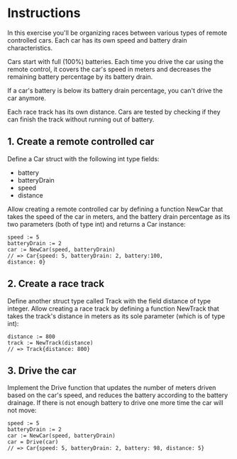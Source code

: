 # Instructions
In this exercise you'll be organizing races between various types of remote controlled cars. Each car has its own speed and battery drain characteristics.

Cars start with full (100%) batteries. Each time you drive the car using the remote control, it covers the car's speed in meters and decreases the remaining battery percentage by its battery drain.

If a car's battery is below its battery drain percentage, you can't drive the car anymore.

Each race track has its own distance. Cars are tested by checking if they can finish the track without running out of battery.

## 1. Create a remote controlled car
Define a Car struct with the following int type fields:

* battery
* batteryDrain
* speed
* distance

Allow creating a remote controlled car by defining a function NewCar that takes the speed of the car in meters, and the battery drain percentage as its two parameters (both of type int) and returns a Car instance:

```
speed := 5
batteryDrain := 2
car := NewCar(speed, batteryDrain)
// => Car{speed: 5, batteryDrain: 2, battery:100, 
distance: 0}
```

## 2. Create a race track
Define another struct type called Track with the field distance of type integer. Allow creating a race track by defining a function NewTrack that takes the track's distance in meters as its sole parameter (which is of type int):

```
distance := 800
track := NewTrack(distance)
// => Track{distance: 800}
```

## 3. Drive the car
Implement the Drive function that updates the number of meters driven based on the car's speed, and reduces the battery according to the battery drainage. If there is not enough battery to drive one more time the car will not move:

```
speed := 5
batteryDrain := 2
car := NewCar(speed, batteryDrain)
car = Drive(car)
// => Car{speed: 5, batteryDrain: 2, battery: 98, distance: 5}
```

